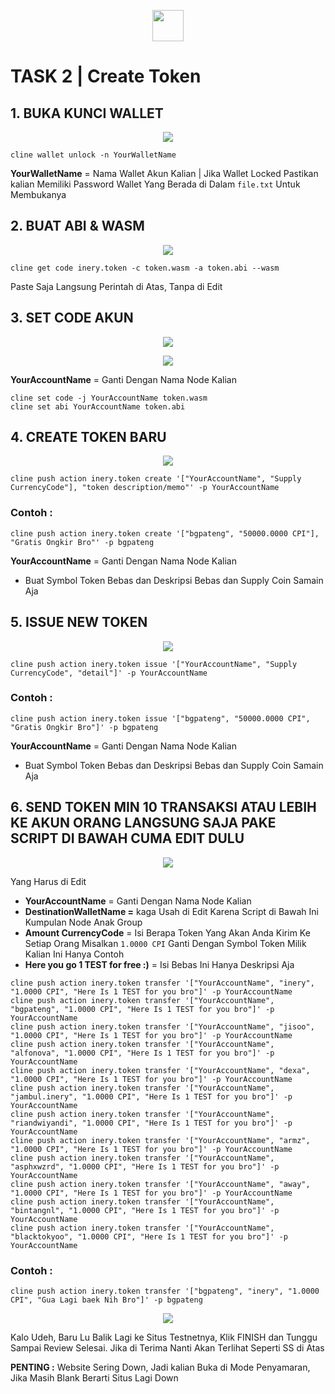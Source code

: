 <p style="font-size:14px" align="right">

<p align="center">
  <img height="50" height="auto" src="https://user-images.githubusercontent.com/38981255/184088981-3f7376ae-7039-4915-98f5-16c3637ccea3.PNG">
</p>

# TASK 2 | Create Token

## 1. BUKA KUNCI WALLET

<p align="center">
  <img height="auto" height="auto" src="https://user-images.githubusercontent.com/38981255/198816800-27bf9ff4-4210-4bd6-9153-4eb92ed8cee0.jpg">
</p>

```
cline wallet unlock -n YourWalletName
```
**YourWalletName** = Nama Wallet Akun Kalian | Jika Wallet Locked Pastikan kalian Memiliki Password Wallet Yang Berada di Dalam `file.txt` Untuk Membukanya

## 2. BUAT ABI & WASM

<p align="center">
  <img height="auto" height="auto" src="https://user-images.githubusercontent.com/38981255/198816799-6ebac5f0-c8c8-458e-af0b-f8db69008577.PNG">
</p>

```
cline get code inery.token -c token.wasm -a token.abi --wasm
```
Paste Saja Langsung Perintah di Atas, Tanpa di Edit

## 3. SET CODE AKUN

<p align="center">
  <img height="auto" height="auto" src="https://user-images.githubusercontent.com/38981255/198816796-d2d5f5f2-9af9-490a-bfc2-4ade637cb68f.jpg">
</p>
<p align="center">
  <img height="auto" height="auto" src="https://user-images.githubusercontent.com/38981255/198816801-1a484a4e-ccbe-48f4-8209-aeecaa642798.JPG">
</p>

**YourAccountName** = Ganti Dengan Nama Node Kalian

```
cline set code -j YourAccountName token.wasm
cline set abi YourAccountName token.abi
```
## 4. CREATE TOKEN BARU

<p align="center">
  <img height="auto" height="auto" src="https://user-images.githubusercontent.com/38981255/198817770-d96673bc-a40e-4c59-88c3-0f9aa5dc49ab.jpg">
</p>

```
cline push action inery.token create '["YourAccountName", "Supply CurrencyCode"], "token description/memo"' -p YourAccountName
```
### Contoh :
```
cline push action inery.token create '["bgpateng", "50000.0000 CPI"], "Gratis Ongkir Bro"' -p bgpateng
```
**YourAccountName** = Ganti Dengan Nama Node Kalian
- Buat Symbol Token Bebas dan Deskripsi Bebas dan Supply Coin Samain Aja

## 5. ISSUE NEW TOKEN

<p align="center">
  <img height="auto" height="auto" src="https://user-images.githubusercontent.com/38981255/198817771-d5528c04-32e8-4d6a-83b7-57da8ebd3c25.jpg">
</p>

```
cline push action inery.token issue '["YourAccountName", "Supply CurrencyCode", "detail"]' -p YourAccountName
```
### Contoh :
```
cline push action inery.token issue '["bgpateng", "50000.0000 CPI", "Gratis Ongkir Bro"]' -p bgpateng
```

**YourAccountName** = Ganti Dengan Nama Node Kalian
- Buat Symbol Token Bebas dan Deskripsi Bebas dan Supply Coin Samain Aja

## 6. SEND TOKEN MIN 10 TRANSAKSI ATAU LEBIH KE AKUN ORANG LANGSUNG SAJA PAKE SCRIPT DI BAWAH CUMA EDIT DULU

<p align="center">
  <img height="auto" height="auto" src="https://user-images.githubusercontent.com/38981255/198817767-d2e003e3-2d14-4d02-a2d5-453477a8ec5c.jpg">
</p>

Yang Harus di Edit

- **YourAccountName** = Ganti Dengan Nama Node Kalian
- **DestinationWalletName =** kaga Usah di Edit Karena Script di Bawah Ini Kumpulan Node Anak Group
- **Amount CurrencyCode** = Isi Berapa Token Yang Akan Anda Kirim Ke Setiap Orang Misalkan `1.0000 CPI` Ganti Dengan Symbol Token Milik Kalian Ini Hanya Contoh
- **Here you go 1 TEST for free :)** = Isi Bebas Ini Hanya Deskripsi Aja

```
cline push action inery.token transfer '["YourAccountName", "inery", "1.0000 CPI", "Here Is 1 TEST for you bro"]' -p YourAccountName
cline push action inery.token transfer '["YourAccountName", "bgpateng", "1.0000 CPI", "Here Is 1 TEST for you bro"]' -p YourAccountName
cline push action inery.token transfer '["YourAccountName", "jisoo", "1.0000 CPI", "Here Is 1 TEST for you bro"]' -p YourAccountName
cline push action inery.token transfer '["YourAccountName", "alfonova", "1.0000 CPI", "Here Is 1 TEST for you bro"]' -p YourAccountName
cline push action inery.token transfer '["YourAccountName", "dexa", "1.0000 CPI", "Here Is 1 TEST for you bro"]' -p YourAccountName
cline push action inery.token transfer '["YourAccountName", "jambul.inery", "1.0000 CPI", "Here Is 1 TEST for you bro"]' -p YourAccountName
cline push action inery.token transfer '["YourAccountName", "riandwiyandi", "1.0000 CPI", "Here Is 1 TEST for you bro"]' -p YourAccountName
cline push action inery.token transfer '["YourAccountName", "armz", "1.0000 CPI", "Here Is 1 TEST for you bro"]' -p YourAccountName
cline push action inery.token transfer '["YourAccountName", "asphxwzrd", "1.0000 CPI", "Here Is 1 TEST for you bro"]' -p YourAccountName
cline push action inery.token transfer '["YourAccountName", "away", "1.0000 CPI", "Here Is 1 TEST for you bro"]' -p YourAccountName
cline push action inery.token transfer '["YourAccountName", "bintangnl", "1.0000 CPI", "Here Is 1 TEST for you bro"]' -p YourAccountName
cline push action inery.token transfer '["YourAccountName", "blacktokyoo", "1.0000 CPI", "Here Is 1 TEST for you bro"]' -p YourAccountName
```
### Contoh :
```
cline push action inery.token transfer '["bgpateng", "inery", "1.0000 CPI", "Gua Lagi baek Nih Bro"]' -p bgpateng
```

<p align="center">
  <img height="auto" height="auto" src="https://user-images.githubusercontent.com/38981255/198817998-f96c323e-223e-46df-9b95-8ff24a3a3067.JPG">
</p>

Kalo Udeh, Baru Lu Balik Lagi ke Situs Testnetnya, Klik FINISH dan Tunggu Sampai Review Selesai. Jika di Terima Nanti Akan Terlihat Seperti SS di Atas

**PENTING :** Website Sering Down, Jadi kalian Buka di Mode Penyamaran, Jika Masih Blank Berarti Situs Lagi Down
